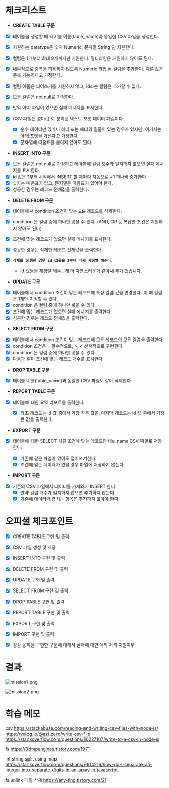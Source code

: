 # 체크리스트

- **CREATE TABLE 구문**
- [x] 테이블을 생성할 때 테이블 이름(table_name)과 동일한 CSV 파일을 생성한다.
- [x] 지원하는 datatype은 숫자 Numeric, 문자열 String 만 지원한다.
- [x] 컬럼은 1개부터 최대 9개까지만 지원한다. 멀티라인은 지원하지 않아도 된다.
- [x] 내부적으로 중복을 허용하지 않도록 Numeric 타입 id 컬럼을 추가한다. 다른 값은 중복 가능하다고 가정한다.
- [x] 컬럼 이름은 띄어쓰기를 지원하지 않고, id라는 컬럼은 추가할 수 없다.
- [x] 모든 컬럼은 not null로 가정한다.
- [x] 만약 이미 파일이 있으면 실패 메시지를 표시한다.
- [x] CSV 파일은 콤마(,) 로 분리된 텍스트 포맷 데이터 파일이다.

  - [x] 순수 데이터만 있거나 헤더 또는 헤더와 밑줄이 있는 경우가 있지만, 여기서는 아래 포맷을 가진다고 가정한다.
  - [x] 문자열에 따옴표를 붙이지 않아도 된다.

- **INSERT INTO 구문**
- [x] 모든 컬럼은 not null로 가정하고 테이블에 컬럼 갯수와 일치하지 않으면 실패 메시지를 표시한다.
- [x] id 값은 1부터 시작해서 INSERT 할 때마다 자동으로 +1 하나씩 증가한다.
- [x] 숫자는 따옴표가 없고, 문자열은 따옴표가 있어야 한다.
- [x] 성공한 경우는 레코드 전체값을 출력한다.

- **DELETE FROM 구문**
- [x] 테이블에서 condition 조건이 맞는 **`모든`** 레코드를 삭제한다.
- [x] condition 은 컬럼 중에 하나만 넣을 수 있다. (AND, OR 등 복잡한 조건은 지원하지 않아도 된다)
- [x] 조건에 맞는 레코드가 없으면 실패 메시지를 표시한다.
- [x] 성공한 경우는 삭제한 레코드 전체값을 출력한다.
- [x] **`삭제를 진행한 경우 id 값들을 1부터 다시 재정렬 해준다.`**

  - id 값들을 재졍렬 해주는게 더 자연스러운거 같아서 추가 했습니다.

- **UPDATE 구문**
- [x] 테이블에서 condition 조건이 맞는 레코드에 특정 컬럼 값을 변경한다. 이 때 컬럼은 1개만 지정할 수 있다.
- [x] condition 은 컬럼 중에 하나만 넣을 수 있다.
- [x] 조건에 맞는 레코드가 없으면 실패 메시지를 출력한다.
- [x] 성공한 경우는 레코드 전체값을 출력한다.

- **SELECT FROM 구문**
- [x] 테이블에서 condition 조건이 맞는 레코드에 모든 레코드의 모든 컬럼을 출력한다.
- [x] condition 조건은 = 필수적으로, >, < 선택적으로 구현한다.
- [x] condition 은 컬럼 중에 하나만 넣을 수 있다.
- [x] 다음과 같이 조건에 맞는 레코드 개수를 표시한다.

- **DROP TABLE 구문**
- [x] 테이블 이름(table_name)과 동일한 CSV 파일도 같이 삭제한다.

- **REPORT TABLE 구문**
- [x] 테이블에 대한 요약 리포트를 출력한다.

  - [x] 최초 레코드는 id 값 중에서 가장 작은 값을, 마지막 레코드는 id 값 중에서 가장 큰 값을 출력한다.

- **EXPORT 구문**
- [x] 테이블에 대한 SELECT 처럼 조건에 맞는 레코드만 file_name CSV 파일로 저장한다.

  - [x] 기존에 같은 파일이 있어도 덮어쓰기한다.
  - [x] 조건에 맞는 데이터가 없을 경우 파일에 저장하지 않는다.

- **IMPORT 구문**
- [x] 기존의 CSV 파일에서 데이터를 가져와서 INSERT 한다.
  - [x] 만약 컬럼 개수가 일치하지 않으면 추가하지 않는다
  - [x] 기존에 데이터와 겹치는 항목은 추가하지 않아야 한다

# 오피셜 체크포인트

- [x] CREATE TABLE 구현 및 출력

- [x] CSV 파일 생성 및 저장

- [x] INSERT INTO 구현 및 출력

- [x] DELETE FROM 구현 및 출력

- [x] UPDATE 구현 및 출력

- [x] SELECT FROM 구현 및 출력

- [x] DROP TABLE 구현 및 출력

- [x] REPORT TABLE 구현 및 출력

- [x] EXPORT 구현 및 출력

- [x] IMPORT 구현 및 출력

- [x] 정상 동작을 구현한 구문에 대해서 실패에 대한 예외 처리 지원여부

# 결과

![mission1.png](https://gist.githubusercontent.com/essential2189/853e3a44f88cfaffd90929800f772ebf/raw/e58dc77c9fe1589650dc5d65c4e71647954221ad/mission1.png)

![mission2.png](https://gist.githubusercontent.com/essential2189/853e3a44f88cfaffd90929800f772ebf/raw/26694d066b51aa34e685469c48b034f36656963d/mission2.png)

# 학습 메모

csv
https://stackabuse.com/reading-and-writing-csv-files-with-node-js/
https://velog.io/@azi_zero/write-csv-file
https://stackoverflow.com/questions/10227107/write-to-a-csv-in-node-js

fs
https://3dmpengines.tistory.com/1971

int string split using map
https://stackoverflow.com/questions/9914216/how-do-i-separate-an-integer-into-separate-digits-in-an-array-in-javascript

fs.unlink 파일 삭제
https://any-ting.tistory.com/21
